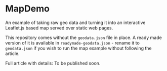 # MapDemo

An example of taking raw geo data and turning it into an interactive Leaflet.js based map served over static web pages.

This repository comes without the `geodata.json` file in place. A ready made version of it is available in `readymade-geodata.json` - rename it to `geodata.json` if you wish to run the map example without following the article.

Full article with details: To be published soon.